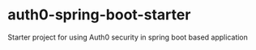 # auth0-spring-boot-starter
Starter project for using Auth0 security in spring boot based application
